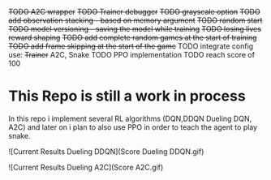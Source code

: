 ~~TODO A2C wrapper~~
~~TODO Trainer debugger~~
~~TODO grayscale option~~
~~TODO add observation stacking - based on memory argument~~
~~TODO random start~~
~~TODO model versioning - saving the model while training~~
~~TODO losing lives reward shaping~~
~~TODO add complete random games at the start of training~~
~~TODO add frame skipping at the start of the game~~ 
TODO integrate config use: ~~Trainer~~ A2C, Snake
TODO PPO implementation
TODO reach score of 100

# This Repo is still a work in process
In this repo i implement several RL algorithms (DQN,DDQN Dueling DQN, A2C) and later on i plan to also use PPO in order to teach the agent to play snake.

![Current Results Dueling DDQN](Score Dueling DDQN.gif)

![Current Results Dueling A2C](Score A2C.gif)
